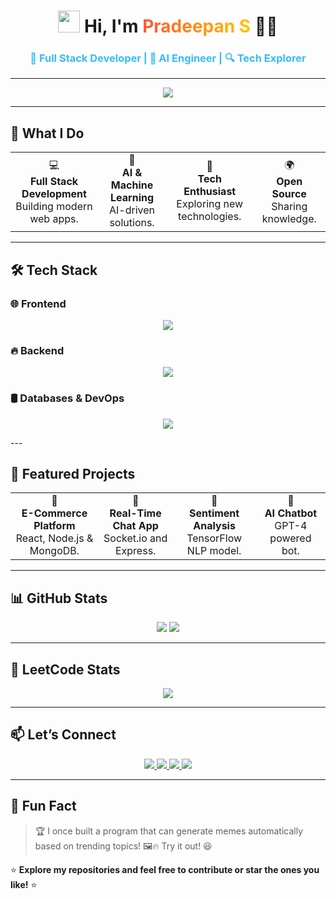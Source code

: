 <h1 align="center">
  <img src="https://media.giphy.com/media/hvRJCLFzcasrR4ia7z/giphy.gif" width="35px"> 
  Hi, I'm <span style="color:#FF5733; background: linear-gradient(90deg, #FF5733, #FFC300); -webkit-background-clip: text; -webkit-text-fill-color: transparent;">Pradeepan S</span> 👨‍💻
</h1>
<h3 align="center" style="color:#36BCF7; font-weight: bold;">
  🚀 Full Stack Developer | 🤖 AI Engineer | 🔍 Tech Explorer
</h3>

---

<p align="center">
  <img src="https://readme-typing-svg.demolab.com?font=Fira+Code&weight=600&size=25&pause=1000&color=36BCF7&center=true&vCenter=true&width=700&lines=Full+Stack+Developer+🖥️;AI+Engineer+🤖;Tech+Explorer+🔍;Open+Source+Contributor+💡;Innovation+Driven+🔥"/>
</p>

---

## 🚀 **What I Do**
<div align="center">
  <table>
    <tr>
      <td align="center">💻<br><b>Full Stack Development</b><br>Building modern web apps.</td>
      <td align="center">🤖<br><b>AI & Machine Learning</b><br>AI-driven solutions.</td>
      <td align="center">🔧<br><b>Tech Enthusiast</b><br>Exploring new technologies.</td>
      <td align="center">🌍<br><b>Open Source</b><br>Sharing knowledge.</td>
    </tr>
  </table>
</div>

---

## 🛠️ **Tech Stack**
### 🌐 **Frontend**
<p align="center">
  <img src="https://skillicons.dev/icons?i=html,css,bootstrap,nextjs,react,tailwind,vue,javascript"/>
</p>

### 🔥 **Backend**
<p align="center">
  <img src="https://skillicons.dev/icons?i=nodejs,express,java,python,flask"/>
</p>

### 🛢️ **Databases & DevOps**
<p align="center">
  <img src="https://skillicons.dev/icons?i=mysql,mongodb,git,github,azure"/>
</p>
---

## 🌟 **Featured Projects**
<div align="center">
  <table>
    <tr>
      <td align="center">🛒<br><b>E-Commerce Platform</b><br>React, Node.js & MongoDB.</td>
      <td align="center">💬<br><b>Real-Time Chat App</b><br>Socket.io and Express.</td>
      <td align="center">🧠<br><b>Sentiment Analysis</b><br>TensorFlow NLP model.</td>
      <td align="center">🤖<br><b>AI Chatbot</b><br>GPT-4 powered bot.</td>
    </tr>
  </table>
</div>

---

## 📊 **GitHub Stats**
<p align="center">
  <img src="https://github-readme-stats.vercel.app/api?username=pradeepan02&show_icons=true&theme=radical&hide_border=true&include_all_commits=true&count_private=true"/>
  <img src="https://streak-stats.demolab.com?user=pradeepan02&theme=radical&hide_border=true"/>
</p>

---

## 🎯 **LeetCode Stats**
<p align="center">
  <img src="https://leetcard.jacoblin.cool/pradeepan02?theme=dark&font=Montserrat&ext=heatmap"/>
</p>

---

## 📫 **Let’s Connect**
<p align="center">
  <a href="https://linkedin.com/in/yourprofile">
    <img src="https://img.shields.io/badge/LinkedIn-0077B5?style=for-the-badge&logo=linkedin&logoColor=white"/>
  </a>
  <a href="https://twitter.com/yourhandle">
    <img src="https://img.shields.io/badge/Twitter-1DA1F2?style=for-the-badge&logo=twitter&logoColor=white"/>
  </a>
  <a href="mailto:youremail@example.com">
    <img src="https://img.shields.io/badge/Email-D14836?style=for-the-badge&logo=gmail&logoColor=white"/>
  </a>
  <a href="https://github.com/pradeepan02">
    <img src="https://img.shields.io/badge/GitHub-100000?style=for-the-badge&logo=github&logoColor=white"/>
  </a>
</p>

---

## 🎉 **Fun Fact**
> 🏆 I once built a program that can generate memes automatically based on trending topics! 🖼️🔥 Try it out! 😆

⭐️ **Explore my repositories and feel free to contribute or star the ones you like!** ⭐️
